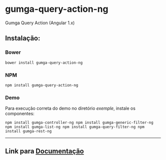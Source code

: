 # gumga-query-action-ng
Gumga Query Action (Angular 1.x)

## Instalação:

### Bower
```
bower install gumga-query-action-ng
```
### NPM
```
npm install gumga-query-action-ng
```

### Demo

Para execução correta do demo no diretório *exemple*, instale os componentes:

`npm install gumga-controller-ng
npm install gumga-generic-filter-ng
npm install gumga-list-ng
npm install gumga-query-filter-ng
npm install gumga-rest-ng`

---

## Link para [Documentação](https://gumga.github.io)
